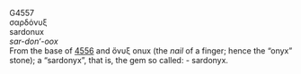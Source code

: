 <body>
  <p>G4557<br>  σαρδόνυξ  <br> sardonux  <br><i>sar-don‘-oox </i><br>From the base of <a href="g4556.htm">4556</a> and   ὄνυξ    onux   (the <i>nail</i> of a finger; hence the “onyx” stone); a “sardonyx”, that is, the gem so called: - sardonyx.<br></p>
 </body>